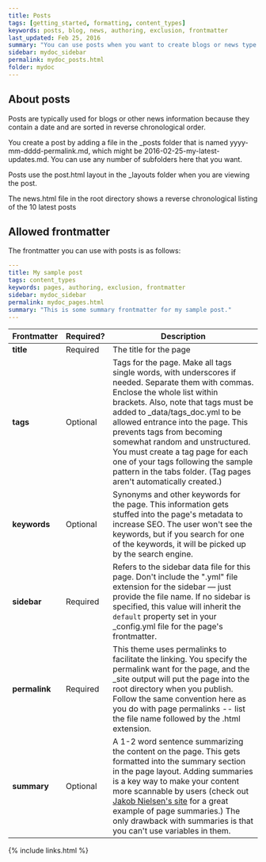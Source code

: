 ```yaml
---
title: Posts
tags: [getting_started, formatting, content_types]
keywords: posts, blog, news, authoring, exclusion, frontmatter
last_updated: Feb 25, 2016
summary: "You can use posts when you want to create blogs or news type of content."
sidebar: mydoc_sidebar
permalink: mydoc_posts.html
folder: mydoc
---
```


## About posts

Posts are typically used for blogs or other news information because they contain a date and are sorted in reverse chronological order.

You create a post by adding a file in the \_posts folder that is named yyyy-mm-dddd-permalink.md, which might be 2016-02-25-my-latest-updates.md. You can use any number of subfolders here that you want.

Posts use the post.html layout in the \_layouts folder when you are viewing the post.

The news.html file in the root directory shows a reverse chronological listing of the 10 latest posts

## Allowed frontmatter

The frontmatter you can use with posts is as follows:

```yaml
---
title: My sample post
tags: content_types
keywords: pages, authoring, exclusion, frontmatter
sidebar: mydoc_sidebar
permalink: mydoc_pages.html
summary: "This is some summary frontmatter for my sample post."
---
```

| Frontmatter | Required? | Description |
|-------------|-------------|-------------|
| **title** | Required | The title for the page |
| **tags** | Optional | Tags for the page. Make all tags single words, with underscores if needed. Separate them with commas. Enclose the whole list within brackets. Also, note that tags must be added to \_data/tags_doc.yml to be allowed entrance into the page. This prevents tags from becoming somewhat random and unstructured. You must create a tag page for each one of your tags following the sample pattern in the tabs folder. (Tag pages aren't automatically created.)  |
| **keywords** | Optional | Synonyms and other keywords for the page. This information gets stuffed into the page's metadata to increase SEO. The user won't see the keywords, but if you search for one of the keywords, it will be picked up by the search engine.  |
| **sidebar** | Required | Refers to the sidebar data file for this page. Don't include the ".yml" file extension for the sidebar &mdash; just provide the file name. If no sidebar is specified, this value will inherit the `default` property set in your \_config.yml file for the page's frontmatter. |
| **permalink**| Required | This theme uses permalinks to facilitate the linking. You specify the permalink want for the page, and the \_site output will put the page into the root directory when you publish. Follow the same convention here as you do with page permalinks -- list the file name followed by the .html extension. |
| **summary** | Optional | A 1-2 word sentence summarizing the content on the page. This gets formatted into the summary section in the page layout. Adding summaries is a key way to make your content more scannable by users (check out [Jakob Nielsen's site](http://www.nngroup.com/articles/corporate-blogs-front-page-structure/) for a great example of page summaries.) The only drawback with summaries is that you can't use variables in them. |


{% include links.html %}
